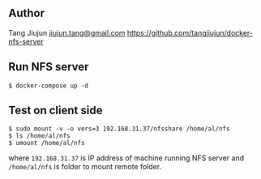 ## Author 
Tang Jiujun <jiujun.tang@gmail.com>
https://github.com/tangjiujun/docker-nfs-server

## Run NFS server

```
$ docker-compose up -d
```

## Test on client side

```
$ sudo mount -v -o vers=3 192.168.31.37/nfsshare /home/al/nfs
$ ls /home/al/nfs
$ umount /home/al/nfs
```

where `192.168.31.37` is IP address of machine running NFS server and `/home/al/nfs` is folder to mount remote folder.
